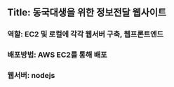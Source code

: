 ## Title: 동국대생을 위한 정보전달 웹사이트
### 역할: EC2 및 로컬에 각각 웹서버 구축, 웹프론트엔드
### 배포방법: AWS EC2를 통해 배포
### 웹서버: nodejs
